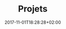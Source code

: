 ---
title: Projets
date: 2017-11-01T18:28:28+02:00
draft: false
description: Liste des projets de Marmotte Productions en cours de développement, pré-production, production ou post-production

projects:
  - title: Everything is Temporary
    type: Long-métrage documentaire de Juliette Klinke
    link: /projets/everythingistemporary
    image:
      url: everythingistemporary.jpg
      alt: Projet en développement
      media: "(max-width: 46.25em)"
      params:
      - options: 1130x590
      - options: 848x443
      - options: 565x420
      - options: 360x318 Left
  - title: La Lune se lève
    type: Court-métrage de fiction de Gaspard Vignon
    link: /projets/laluneseleve
    image:
      url: laluneseleve.jpg
      alt: Projet en développement
      media: "(max-width: 46.25em)"
      params:
      - options: 1130x590
      - options: 848x443
      - options: 565x420
      - options: 360x318 Left
---